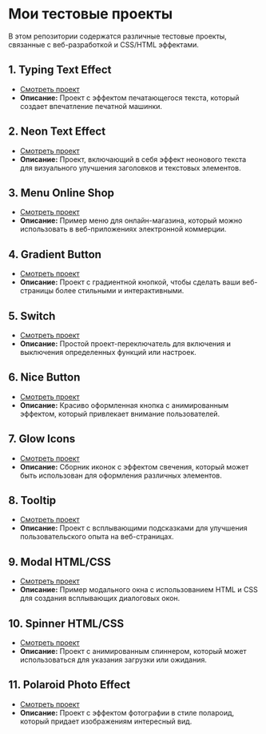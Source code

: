 # Мои тестовые проекты

В этом репозитории содержатся различные тестовые проекты, связанные с веб-разработкой и CSS/HTML эффектами.

## 1. Typing Text Effect
- [Смотреть проект](1_typing_text_effect/index.html)
- **Описание:** Проект с эффектом печатающегося текста, который создает впечатление печатной машинки.

## 2. Neon Text Effect
- [Смотреть проект](2_neon_text_effect/index.html)
- **Описание:** Проект, включающий в себя эффект неонового текста для визуального улучшения заголовков и текстовых элементов.

## 3. Menu Online Shop
- [Смотреть проект](3_menu_online_shop/index.html)
- **Описание:** Пример меню для онлайн-магазина, который можно использовать в веб-приложениях электронной коммерции.

## 4. Gradient Button
- [Смотреть проект](4_gradient_button/index.html)
- **Описание:** Проект с градиентной кнопкой, чтобы сделать ваши веб-страницы более стильными и интерактивными.

## 5. Switch
- [Смотреть проект](5_switch/index.html)
- **Описание:** Простой проект-переключатель для включения и выключения определенных функций или настроек.

## 6. Nice Button
- [Смотреть проект](6_nice_button/index.html)
- **Описание:** Красиво оформленная кнопка с анимированным эффектом, который привлекает внимание пользователей.

## 7. Glow Icons
- [Смотреть проект](7_glow_icons/index.html)
- **Описание:** Сборник иконок с эффектом свечения, который может быть использован для оформления различных элементов.

## 8. Tooltip
- [Смотреть проект](8_tooltip/index.html)
- **Описание:** Проект с всплывающими подсказками для улучшения пользовательского опыта на веб-страницах.

## 9. Modal HTML/CSS
- [Смотреть проект](9_modal_html_css/index.html)
- **Описание:** Пример модального окна с использованием HTML и CSS для создания всплывающих диалоговых окон.

## 10. Spinner HTML/CSS
- [Смотреть проект](10_spinner_html_css/index.html)
- **Описание:** Проект с анимированным спиннером, который может использоваться для указания загрузки или ожидания.

## 11. Polaroid Photo Effect
- [Смотреть проект](11_polaroid_photo_effect/index.html)
- **Описание:** Проект с эффектом фотографии в стиле полароид, который придает изображениям интересный вид.
